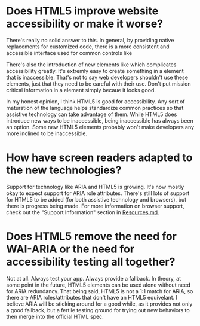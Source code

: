 # Does HTML5 improve website accessibility or make it worse?
There's really no solid answer to this. In general, by providing native replacements for customized code, there is a more consistent and accessible interface used for common controls like <audio> and <video>. However, web developers have the responsibility to ensure their interface is accessible. HTML5 doesn't change this.

There's also the introduction of new elements like <canvas> which complicates accessibility greatly. It's extremly easy to create something in a <canvas> element that is inaccessible. That's not to say web developers shouldn't use these elements, just that they need to be careful with their use. Don't put mission critical information in a <canvas> element simply becaue it looks good.

In my honest opinion, I think HTML5 is good for accessibility. Any sort of maturation of the language helps standardize common practices so that assistive technology can take advantage of them. While HTML5 does introduce new ways to be inaccessible, being inaccessible has always been an option. Some new HTML5 elements probably won't make developers any more inclined to be inaccessible.

# How have screen readers adapted to the new technologies?
Support for technology like ARIA and HTML5 is growing. It's now mostly okay to expect support for ARIA role attributes. There's still lots of support for HTML5 to be added (for both assistive technology and browsers), but there is progress being made. For more information on browser support, check out the "Support Information" section in [Resources.md](./Resources.md).

# Does HTML5 remove the need for WAI-ARIA or the need for accessibility testing all together?
Not at all. Always test your app. Always provide a fallback. In theory, at some point in the future, HTML5 elements can be used alone without need for ARIA redundancy. That being said, HTML5 is not a 1:1 match for ARIA, so there are ARIA roles/attributes that don't have an HTML5 equivelant. I believe ARIA will be sticking around for a good while, as it provides not only a good fallback, but a fertile testing ground for trying out new behaviors to then merge into the official HTML spec.